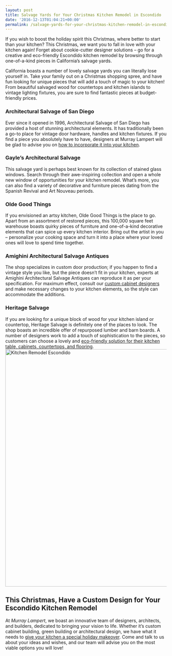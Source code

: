 ```yaml
---
layout: post
title: Salvage Yards for Your Christmas Kitchen Remodel in Escondido
date: '2016-12-13T01:04:21+00:00'
permalink: /salvage-yards-for-your-christmas-kitchen-remodel-in-escondido/
---
```

If you wish to boost the holiday spirit this Christmas, where better to start than your kitchen? This Christmas, we want you to fall in love with your kitchen again! Forget about cookie-cutter designer solutions – go for a creative and eco-friendly Escondido kitchen remodel by browsing through one-of-a-kind pieces in California’s salvage yards.

California boasts a number of lovely salvage yards you can literally lose yourself in. Take your family out on a Christmas shopping spree, and have fun looking for unique pieces that will add a touch of magic to your kitchen! From beautiful salvaged wood for countertops and kitchen islands to vintage lighting fixtures, you are sure to find fantastic pieces at budget-friendly prices.
<h3>Architectural Salvage of San Diego</h3>
Ever since it opened in 1996, Architectural Salvage of San Diego has provided a host of stunning architectural elements. It has traditionally been a go-to place for vintage door hardware, handles and kitchen fixtures. If you find a piece you absolutely have to have, designers at Murray Lampert will be glad to advise you on <a href="http://murraylampert.com/3d-architectural-rendering-services/">how to incorporate it into your kitchen</a>.
<h3>Gayle’s Architectural Salvage</h3>
This salvage yard is perhaps best known for its collection of stained glass windows. Search through their awe-inspiring collection and open a whole new window of opportunities for your kitchen remodel. What’s more, you can also find a variety of decorative and furniture pieces dating from the Spanish Revival and Art Nouveau periods.
<h3>Olde Good Things</h3>
If you envisioned an artsy kitchen, Olde Good Things is the place to go. Apart from an assortment of restored pieces, this 100,000 square feet warehouse boasts quirky pieces of furniture and one-of-a-kind decorative elements that can spice up every kitchen interior. Bring out the artist in you – personalize your cooking space and turn it into a place where your loved ones will love to spend time together.
<h3>Amighini Architectural Salvage Antiques</h3>
The shop specializes in custom door production; if you happen to find a vintage style you like, but the piece doesn’t fit in your kitchen, experts at Amighini Architectural Salvage Antiques can reproduce it as per your specification. For maximum effect, consult our <a href="http://murraylampert.com/san-diego-custom-cabinet-construction-services/">custom cabinet designers</a> and make necessary changes to your kitchen elements, so the style can accommodate the additions.
<h3>Heritage Salvage</h3>
If you are looking for a unique block of wood for your kitchen island or countertop, Heritage Salvage is definitely one of the places to look. The shop boasts an incredible offer of repurposed lumber and barn boards. A number of designers work to add a touch of sophistication to the pieces, so customers can choose a lovely and <a href="http://murraylampert.com/2016-eco-friendly-kitchen-remodeling-ideas/">eco-friendly solution for their kitchen table, cabinets, countertops, and flooring</a>.

<img class="aligncenter size-large wp-image-3194" src="http://murraylampert.com/wp-content/uploads/Kitchen-Remodel-Escondido-1024x805.jpg" alt="Kitchen Remodel Escondido" width="940" height="739" />
<h2>This Christmas, Have a Custom Design for Your Escondido Kitchen Remodel</h2>
At <em>Murray Lampert</em>, we boast an innovative team of designers, architects, and builders, dedicated to bringing your vision to life. Whether it’s custom cabinet building, green building or architectural design, we have what it needs to <a href="http://murraylampert.com/san-diego-kitchen-remodeling-services/">give your kitchen a special holiday makeover</a>. Come and talk to us about your ideas and wishes, and our team will advise you on the most viable options you will love!

&nbsp;

&nbsp;

&nbsp;
